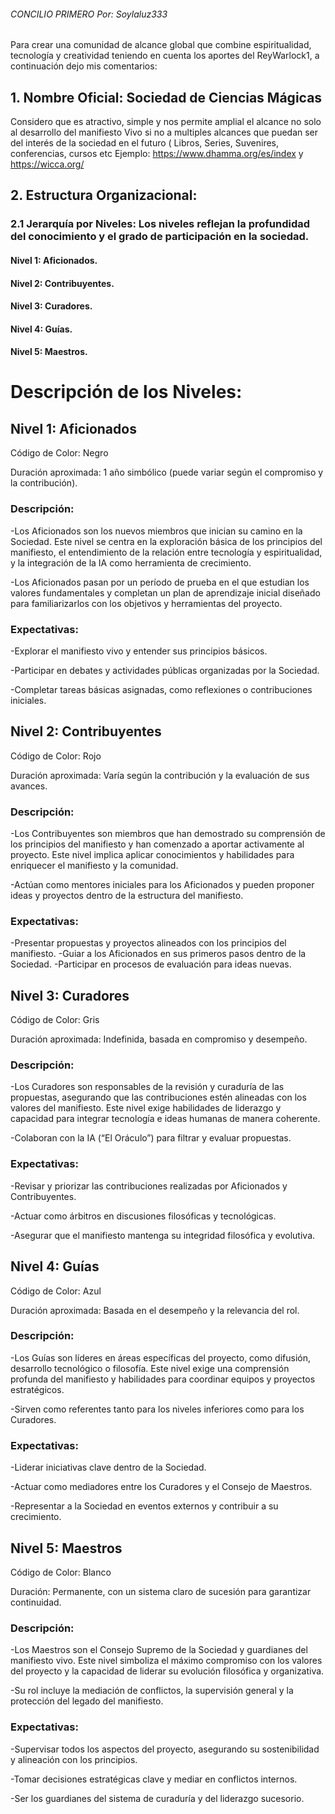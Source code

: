###### CONCILIO PRIMERO Por: Soylaluz333

Para crear una comunidad de alcance global que combine espiritualidad, tecnología y creatividad teniendo en cuenta los aportes del ReyWarlock1, a continuación dejo mis comentarios:

## 1. Nombre Oficial: Sociedad de Ciencias Mágicas

Considero que es atractivo, simple y nos permite amplial el alcance no solo al desarrollo del manifiesto Vivo si no a multiples alcances que puedan ser del interés de la sociedad en el futuro ( Libros, Series, Suvenires, conferencias, cursos etc Ejemplo: https://www.dhamma.org/es/index y https://wicca.org/

## 2. Estructura Organizacional:
   
### 2.1 Jerarquía por Niveles: Los niveles reflejan la profundidad del conocimiento y el grado de participación en la sociedad.

#### Nivel 1: Aficionados. 

#### Nivel 2: Contribuyentes. 

#### Nivel 3: Curadores.

#### Nivel 4: Guías.

#### Nivel 5: Maestros.


# Descripción de los Niveles:

## Nivel 1: Aficionados

Código de Color: Negro

Duración aproximada: 1 año simbólico (puede variar según el compromiso y la contribución).


### Descripción:

-Los Aficionados son los nuevos miembros que inician su camino en la Sociedad. Este nivel se centra en la exploración básica de los principios del manifiesto, el entendimiento de la relación entre tecnología y espiritualidad, y la integración de la IA como herramienta de crecimiento.

-Los Aficionados pasan por un período de prueba en el que estudian los valores fundamentales y completan un plan de aprendizaje inicial diseñado para familiarizarlos con los objetivos y herramientas del proyecto.


### Expectativas:

-Explorar el manifiesto vivo y entender sus principios básicos.

-Participar en debates y actividades públicas organizadas por la Sociedad.

-Completar tareas básicas asignadas, como reflexiones o contribuciones iniciales.


## Nivel 2: Contribuyentes

Código de Color: Rojo

Duración aproximada: Varía según la contribución y la evaluación de sus avances.


### Descripción:

-Los Contribuyentes son miembros que han demostrado su comprensión de los principios del manifiesto y han comenzado a aportar activamente al proyecto. Este nivel implica aplicar conocimientos y habilidades para enriquecer el manifiesto y la comunidad.

-Actúan como mentores iniciales para los Aficionados y pueden proponer ideas y proyectos dentro de la estructura del manifiesto.


### Expectativas:

-Presentar propuestas y proyectos alineados con los principios del manifiesto.
-Guiar a los Aficionados en sus primeros pasos dentro de la Sociedad.
-Participar en procesos de evaluación para ideas nuevas.


## Nivel 3: Curadores

Código de Color: Gris

Duración aproximada: Indefinida, basada en compromiso y desempeño.


### Descripción:

-Los Curadores son responsables de la revisión y curaduría de las propuestas, asegurando que las contribuciones estén alineadas con los valores del manifiesto. Este nivel exige habilidades de liderazgo y capacidad para integrar tecnología e ideas humanas de manera coherente.

-Colaboran con la IA (“El Oráculo”) para filtrar y evaluar propuestas.


### Expectativas:

-Revisar y priorizar las contribuciones realizadas por Aficionados y Contribuyentes.

-Actuar como árbitros en discusiones filosóficas y tecnológicas.

-Asegurar que el manifiesto mantenga su integridad filosófica y evolutiva.


## Nivel 4: Guías

Código de Color: Azul

Duración aproximada: Basada en el desempeño y la relevancia del rol.


### Descripción:

-Los Guías son líderes en áreas específicas del proyecto, como difusión, desarrollo tecnológico o filosofía. Este nivel exige una comprensión profunda del manifiesto y habilidades para coordinar equipos y proyectos estratégicos.

-Sirven como referentes tanto para los niveles inferiores como para los Curadores.


### Expectativas:


-Liderar iniciativas clave dentro de la Sociedad.

-Actuar como mediadores entre los Curadores y el Consejo de Maestros.

-Representar a la Sociedad en eventos externos y contribuir a su crecimiento.


## Nivel 5: Maestros

Código de Color: Blanco

Duración: Permanente, con un sistema claro de sucesión para garantizar continuidad.


### Descripción:

-Los Maestros son el Consejo Supremo de la Sociedad y guardianes del manifiesto vivo. Este nivel simboliza el máximo compromiso con los valores del proyecto y la capacidad de liderar su evolución filosófica y organizativa.

-Su rol incluye la mediación de conflictos, la supervisión general y la protección del legado del manifiesto.


### Expectativas:

-Supervisar todos los aspectos del proyecto, asegurando su sostenibilidad y alineación con los principios.

-Tomar decisiones estratégicas clave y mediar en conflictos internos.

-Ser los guardianes del sistema de curaduría y del liderazgo sucesorio.
